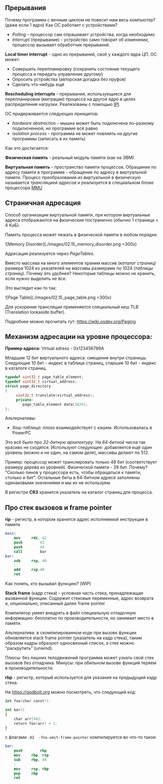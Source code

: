 ## Прерывания

Почему программа с вечным циклом не повесит нам весь компьютер? (даже если 1 ядро)
Как ОС работает с устройствами?

- _Polling_ - процессор сам опрашивает устройства, когда необходимо
- _Interrupt_ (прерывание) - устройство само говорит об изменении, процессор вызывает обработчик прерываний.

**Local timer interrupt** - одно из прерываний, своё у каждого ядра ЦП. ОС может:

- Совершить перепланировку (сохранить состояние текущего процесса и передать управление другому)
- Опросить устройства (авторская догадка без пруфов)
- Cделать что-нибудь ещё

**Rescheduling interrupts** - прерывания, используещиеся для перепланировки (миграции) процесса на другое ядро в целях распределения нагрузки. Реализованы с помощью [IPI](https://en.wikipedia.org/wiki/Inter-processor_interrupt).

ОС придерживается следующих принципов:

- _hardware abstraction_ - мышка может быть подключена по-разному подключенной, но программе всё равно
- _isolation process_ - программа не может повлиять на другие программы (записать в их память)

Как это достигается:

__Физическая память__ - реальный модуль памяти (как на ЭВМ)

__Виртуальная память__ - пространство памяти процессов. Обращение по адресу памяти в программе - обращение по адресу в виртуальной памяти. 
Процесс преобразования из виртуальной в физическую называется *трансляцией адресов* и реализуется в специальном блоке процессора [MMU](https://en.wikipedia.org/wiki/Memory_management_unit)

## Страничная адресация

Способ организации виртуальной памяти, при котором виртуальные адреса отображаются на физические постранично (обычно 1 страница = 4 КиБ).

Память процесса может лежать в физической памяти в любом порядке:

![Memory Disorder](./images/02.15_memory_disorder.png =300x)

Адресация реализуется через _PageTables_.

Вместо массива на много элементов храним массив (_каталог страниц_) размера 1024 из указателей на массивы размерами по 1024 (_таблицы страниц_). Почему это удобнее? Некоторые таблицы можно не хранить, если нужно выделить не все.

Это выглядит как-то так:

![Page Table](./images/02.15_page_table.png =300x)

Для ускорения трансляции применяется специальный кеш TLB (Translation lookaside buffer).

Подробнее можно прочитать тут: https://wiki.osdev.org/Paging

## Механизм адресации на уровне процессора:

**Пример адреса:**
Virtual adress - 0x123456789A

Младшие 12 бит виртуального адреса: смещение внутри страницы. Следующие 10 бит - индекс в таблице страниц, старшие 10 бит - индекс в каталоге страниц.  

```c++
typedef uint32_t page_table_element;
typedef uint32_t virtual_address;
struct page_directory
{
     uint32_t translate(virtual_address);
     private:
     	page_table_element data[1024];
};
```

Альтернативы:

* _Хеш-таблица_: плохо взаимодействует с кэшем. Использовалась в PowerPC

Это всё было про _32-битную архитектуру_. На _64-битной_ числа так красиво не сходятся. Используют следующее: добавляется ещё один уровень (можно и не один, на самом деле), массивы делают по 512. 

Пример: процессор может транслировать только 48 бит (соответствует размеру дерева из уровней). Физической памяти - 39 бит. Почему? "Сколько пинов у процессора есть, чтобы обращаться к памяти, столько и бит". 
Остальные биты в 64-битном адресе заполнены одинаковыми значениями и мы их не используем.

В регистре **CR3** хранится указатель на каталог страниц для процесса.

## Про стек вызовов и frame pointer

**rip** - регистр, в котором хранится адрес исполняемой инструкции в памяти

```nasm
main:
	mov		rdx, 42
	push		43
	push		44
	call		bar
bar:
	sub		rsp, 40
	; 
	add		rsp,40
	ret
```

Как понять, кто вызывал функцию? (WIP)

__Stack frame__ (кадр стека) - условная часть стека, принадлежащая вызванной функции. Содержит стековые переменные, адрес возврата и, опционально, описанный далее frame pointer

Компилятор умеет внедрять в файл специальную отладочную информацию: бесплатно по производительности, но занимает место в памяти.

Альтернатива: в скомпилированном коде при вызове функции обновляется stack frame pointer (указатель на кадр стека), таким образом кадры образуют односвязный список, а стек можно "раскрутить" (unwind).

Плюсы: без лишних телодвижений программа может узнать свой стек вызовов без отладчика. Минусы: при обильном вызове функций теряем в производительности.

**rbp** - регистр, который используется для указания на предыдущий кадр стека.

На https://godbolt.org можно посмотреть, что следующий код:

```nasm
int foo(char const*);

int bar()
{
    char arr[40];
    return foo(arr) + 1;
}
```

с флагами `-O2  -fno-omit-frame-pointer` компилируется во что-то такое:

```nasm
bar:
	push		rbp
	mov		rbp, rsp
	sub		rbp, 40
	;
	mov		rsp, rbp
	pop		rbp
	ret
```
